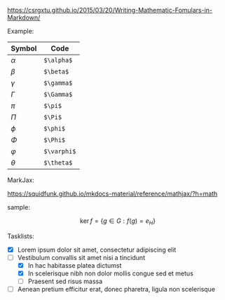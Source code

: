 https://csrgxtu.github.io/2015/03/20/Writing-Mathematic-Fomulars-in-Markdown/

Example:

| Symbol    | Code        |
| --------- | ----------- |
| $\alpha$  | `$\alpha$`  |
| $\beta$   | `$\beta$`   |
| $\gamma$  | `$\gamma$`  |
| $\Gamma$  | `$\Gamma$`  |
| $\pi$     | `$\pi$`     |
| $\Pi$     | `$\Pi$`     |
| $\phi$    | `$\phi$`    |
| $\Phi$    | `$\Phi$`    |
| $\varphi$ | `$\varphi$` |
| $\theta$  | `$\theta$`  |

MarkJax:

https://squidfunk.github.io/mkdocs-material/reference/mathjax/?h=math

sample:

$$
\operatorname{ker} f=\{g\in G:f(g)=e_{H}\}
$$

Tasklists:

- [x] Lorem ipsum dolor sit amet, consectetur adipiscing elit
- [ ] Vestibulum convallis sit amet nisi a tincidunt
    * [x] In hac habitasse platea dictumst
    * [x] In scelerisque nibh non dolor mollis congue sed et metus
    * [ ] Praesent sed risus massa
- [ ] Aenean pretium efficitur erat, donec pharetra, ligula non scelerisque